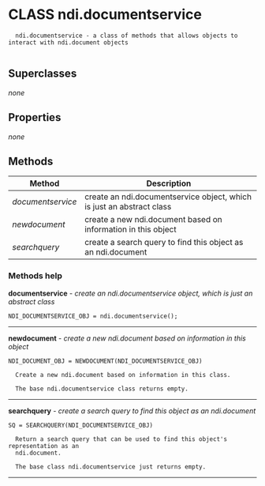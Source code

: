 # CLASS ndi.documentservice

```
  ndi.documentservice - a class of methods that allows objects to interact with ndi.document objects


```
## Superclasses
*none*

## Properties

*none*


## Methods 

| Method | Description |
| --- | --- |
| *documentservice* | create an ndi.documentservice object, which is just an abstract class |
| *newdocument* | create a new ndi.document based on information in this object |
| *searchquery* | create a search query to find this object as an ndi.document |


### Methods help 

**documentservice** - *create an ndi.documentservice object, which is just an abstract class*

```
NDI_DOCUMENTSERVICE_OBJ = ndi.documentservice();
```

---

**newdocument** - *create a new ndi.document based on information in this object*

```
NDI_DOCUMENT_OBJ = NEWDOCUMENT(NDI_DOCUMENTSERVICE_OBJ)
 
  Create a new ndi.document based on information in this class.
 
  The base ndi.documentservice class returns empty.
```

---

**searchquery** - *create a search query to find this object as an ndi.document*

```
SQ = SEARCHQUERY(NDI_DOCUMENTSERVICE_OBJ)
 
  Return a search query that can be used to find this object's representation as an
  ndi.document.
 
  The base class ndi.documentservice just returns empty.
```

---

